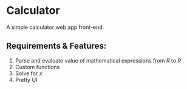# Calculator
A simple calculator web app front-end. 

## Requirements & Features:
1. Parse and evaluate value of mathematical expressions from $R$ to $R$
2. Custom functions
3. Solve for $x$
4. Pretty UI

